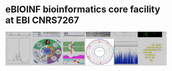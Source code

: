 # eBIOINF bioinformatics core facility at EBI CNRS7267
![](https://github.com/UMR-CNRS-7267/.github/blob/main/profile/LOGO.jpg)


